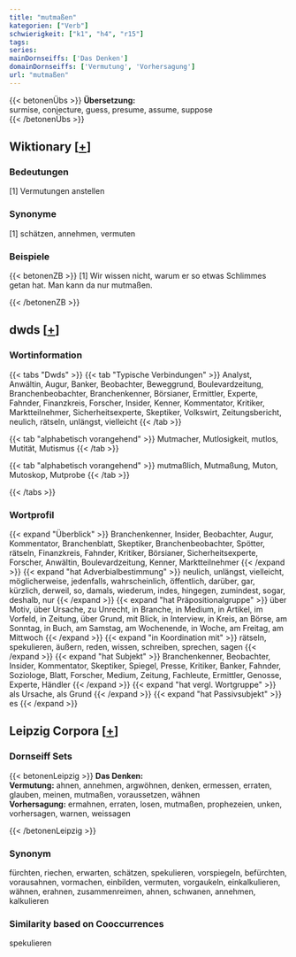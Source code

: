 ```yaml
---
title: "mutmaßen"
kategorien: ["Verb"]
schwierigkeit: ["k1", "h4", "r15"]
tags:
series:
mainDornseiffs: ['Das Denken']
domainDornseiffs: ['Vermutung', 'Vorhersagung']
url: "mutmaßen"
---
```


{{< betonenÜbs >}}
**Übersetzung:**  
surmise, conjecture, guess, presume, assume, suppose  
{{< /betonenÜbs >}}

## Wiktionary [[+](https://de.wiktionary.org/wiki/mutmaßen)]

### Bedeutungen
[1] Vermutungen anstellen  

### Synonyme
[1] schätzen, annehmen, vermuten  

### Beispiele
{{< betonenZB >}}
[1] Wir wissen nicht, warum er so etwas Schlimmes getan hat. Man kann da nur mutmaßen.  

{{< /betonenZB >}}


## dwds [[+](https://www.dwds.de/wb/mutmaßen)]

### Wortinformation
{{< tabs "Dwds" >}}
{{< tab "Typische Verbindungen" >}}
Analyst, Anwältin, Augur, Banker, Beobachter, Beweggrund, Boulevardzeitung, Branchenbeobachter, Branchenkenner, Börsianer, Ermittler, Experte, Fahnder, Finanzkreis, Forscher, Insider, Kenner, Kommentator, Kritiker, Marktteilnehmer, Sicherheitsexperte, Skeptiker, Volkswirt, Zeitungsbericht, neulich, rätseln, unlängst, vielleicht
{{< /tab >}}

{{< tab "alphabetisch vorangehend" >}}
Mutmacher, Mutlosigkeit, mutlos, Mutität, Mutismus
{{< /tab >}}

{{< tab "alphabetisch vorangehend" >}}
mutmaßlich, Mutmaßung, Muton, Mutoskop, Mutprobe
{{< /tab >}}

{{< /tabs >}}

### Wortprofil
{{< expand "Überblick" >}} Branchenkenner, Insider, Beobachter, Augur, Kommentator, Branchenblatt, Skeptiker, Branchenbeobachter, Spötter, rätseln, Finanzkreis, Fahnder, Kritiker, Börsianer, Sicherheitsexperte, Forscher, Anwältin, Boulevardzeitung, Kenner, Marktteilnehmer {{< /expand >}}
{{< expand "hat Adverbialbestimmung" >}} neulich, unlängst, vielleicht, möglicherweise, jedenfalls, wahrscheinlich, öffentlich, darüber, gar, kürzlich, derweil, so, damals, wiederum, indes, hingegen, zumindest, sogar, deshalb, nur {{< /expand >}}
{{< expand "hat Präpositionalgruppe" >}} über Motiv, über Ursache, zu Unrecht, in Branche, in Medium, in Artikel, im Vorfeld, in Zeitung, über Grund, mit Blick, in Interview, in Kreis, an Börse, am Sonntag, in Buch, am Samstag, am Wochenende, in Woche, am Freitag, am Mittwoch {{< /expand >}}
{{< expand "in Koordination mit" >}} rätseln, spekulieren, äußern, reden, wissen, schreiben, sprechen, sagen {{< /expand >}}
{{< expand "hat Subjekt" >}} Branchenkenner, Beobachter, Insider, Kommentator, Skeptiker, Spiegel, Presse, Kritiker, Banker, Fahnder, Soziologe, Blatt, Forscher, Medium, Zeitung, Fachleute, Ermittler, Genosse, Experte, Händler {{< /expand >}}
{{< expand "hat vergl. Wortgruppe" >}} als Ursache, als Grund {{< /expand >}}
{{< expand "hat Passivsubjekt" >}} es {{< /expand >}}

## Leipzig Corpora [[+](https://corpora.uni-leipzig.de/en/res?word=mutmaßen&corpusId=deu_newscrawl-public_2018)]

### Dornseiff Sets
{{< betonenLeipzig >}}
**Das Denken:**  
**Vermutung:** ahnen, annehmen, argwöhnen, denken, ermessen, erraten, glauben, meinen, mutmaßen, voraussetzen, wähnen  
**Vorhersagung:** ermahnen, erraten, losen, mutmaßen, prophezeien, unken, vorhersagen, warnen, weissagen  

{{< /betonenLeipzig >}}

### Synonym
fürchten, riechen, erwarten, schätzen, spekulieren, vorspiegeln, befürchten, vorausahnen, vormachen, einbilden, vermuten, vorgaukeln, einkalkulieren, wähnen, erahnen, zusammenreimen, ahnen, schwanen, annehmen, kalkulieren


### Similarity based on Cooccurrences
spekulieren

